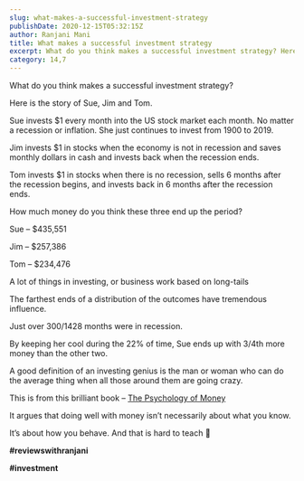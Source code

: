 ```yaml
---
slug: what-makes-a-successful-investment-strategy
publishDate: 2020-12-15T05:32:15Z
author: Ranjani Mani
title: What makes a successful investment strategy 
excerpt: What do you think makes a successful investment strategy? Here is the story of Sue, Jim and Tom. Sue invests $1 every month into the US stock market each month. No matter a recession or inflation. She just continues to invest from 1900 to 2019\. Jim invests $1 in stocks when the economy is not  ... 
category: 14,7
---
```


What do you think makes a successful investment strategy?

Here is the story of Sue, Jim and Tom.

Sue invests $1 every month into the US stock market each month. No matter a recession or inflation. She just continues to invest from 1900 to 2019.

Jim invests $1 in stocks when the economy is not in recession and saves monthly dollars in cash and invests back when the recession ends.

Tom invests $1 in stocks when there is no recession, sells 6 months after the recession begins, and invests back in 6 months after the recession ends.

How much money do you think these three end up the period?

Sue – $435,551

Jim – $257,386

Tom – $234,476

A lot of things in investing, or business work based on long-tails

The farthest ends of a distribution of the outcomes have tremendous influence.

Just over 300/1428 months were in recession.

By keeping her cool during the 22% of time, Sue ends up with 3/4th more money than the other two.

A good definition of an investing genius is the man or woman who can do the average thing when all those around them are going crazy.

This is from this brilliant book – [The Psychology of Money](https://www.amazon.in/Psychology-Money-Morgan-Housel/dp/9390166268/ref=sr%5F1%5F1?crid=1JUCPQ9MZZHKJ&dchild=1&keywords=the+psychology+of+money&qid=1608010202&sprefix=the+ps%2Caps%2C299&sr=8-1)

It argues that doing well with money isn’t necessarily about what you know.

It’s about how you behave. And that is hard to teach 🙂

**#reviewswithranjani**

**#investment**